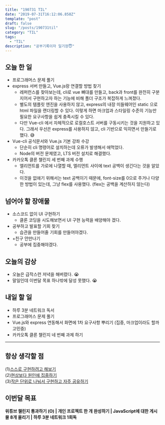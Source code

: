 ```yaml
---
title: "190731 TIL"
date: "2019-07-31T16:12:06.858Z"
template: "post"
draft: false
slug: "/posts/190731til"
category: "TIL"
tags:
  - "TIL"
description: "공부기록이자 일기장😇"
---
```


## 오늘 한 일

- 프로그래머스 문제 풀기
- express 서버 만들고, Vue.js랑 연결할 방법 찾기
  - 레퍼런스를 찾아보는데, cli로 vue 뼈대를 만들고, back과 front를 완전히 구분지어서 구현하고자 하는 기능에 비해 폴더 구조가 복잡하게 느껴졌다.
  - 별도의 템플릿 엔진을 사용하지 않고, express의 내장 미들웨어인 static 으로 html 파일을 랜더링할 수 있다. 이렇게 하면 마크업과 스타일링 수준의 기능만 필요한 요구사항을 쉽게 충족시킬 수 있다.
  - 다만 Vue-cli 에서 자체적으로 로컬호스트 서버를 구동시키는 것을 지원하고 있다. 그래서 우선은 express를 사용하지 않고, cli 기반으로 익히면서 만들기로 했다. 😅
- Vue-cli 공식문서와 Vue.js 기본 강좌 수강
  - 단순히 cli 명령어로 설치하는데 오류가 발생해서 애먹었다.
  - Node의 버전 문제였고, LTS 버전 설치로 해결했다.
- 카카오톡 클론 챌린지 세 번째 과제 수행
  - 엘리먼트를 가로에 나열할 때, 엘리먼트 사이에 text 공백이 생긴다는 것을 알았다.
  - 이것을 없애기 위해서는 text 공백이기 때문에, font-size를 0으로 주거나 다양한 방법이 있는데, 그냥 flex를 사용했다. (flex는 공백을 계산하지 않는다)

## 넘어야 할 장애물

- 소스코드 없이 UI 구현하기
  - 클론 코딩을 시도해보면서 UI 구현 능력을 배양해야 겠다.
- 공부하고 발표할 기회 찾기
  - 습관을 만들어줄 기회를 만들어야겠다.
- +친구 안만나기
  - 공부에 집중해야겠다.

## 오늘의 감상

- 오늘은 급작스런 저녁을 해버렸다. 😭
- 말일인데 이번달 목표 하나밖에 달성 못했다. 😭

## 내일 할 일

- 하루 3분 네트워크 독서
- 프로그래머스 문제 풀기
- Vue.js와 express 연동해서 화면에 1차 요구사항 뿌리기 (집중, 마크업이라도 할까 고민중)
- 카카오톡 클론 챌린지 네 번째 과제 하기

---



## 항상 생각할 점

(1)<u>스스로 구현하려고 해보기</u> <br>(2)<u>현상보다 원인에 집중하기</u> <br>(3)<u>작은 단위로 나눠서 구현하고 자주 공유하기</u>



## 이번달 목표

**위튜브 챌린지 통과하기 (O) | 개인 프로젝트 한 개 완성하기 | JavaScript에 대한 게시물 8개 올리기 | 하루 3분 네트워크 1회독**

